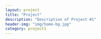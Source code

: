 ```yaml
---
layout: project
title: "Project"
description: "Description of Project #1"
header-img: "img/home-bg.jpg"
category: project1
---
```


